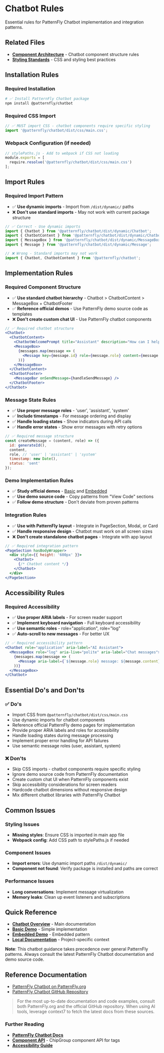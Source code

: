 # Chatbot Rules

Essential rules for PatternFly Chatbot implementation and integration patterns.

## Related Files

- [**Component Architecture**](../guidelines/component-architecture.md) - Chatbot component structure rules
- [**Styling Standards**](../guidelines/styling-standards.md) - CSS and styling best practices

## Installation Rules

### Required Installation

```bash
# ✅ Install PatternFly Chatbot package
npm install @patternfly/chatbot
```

### Required CSS Import

```jsx
// ✅ MUST import CSS - chatbot components require specific styling
import '@patternfly/chatbot/dist/css/main.css';
```

### Webpack Configuration (if needed)

```javascript
// stylePaths.js - Add to webpack if CSS not loading
module.exports = [
  require.resolve('@patternfly/chatbot/dist/css/main.css')
];
```

## Import Rules

### Required Import Pattern

- ✅ **Use dynamic imports** - Import from `/dist/dynamic/` paths
- ❌ **Don't use standard imports** - May not work with current package structure

```jsx
// ✅ Correct - Use dynamic imports
import { Chatbot } from '@patternfly/chatbot/dist/dynamic/Chatbot';
import { ChatbotContent } from '@patternfly/chatbot/dist/dynamic/ChatbotContent';
import { MessageBox } from '@patternfly/chatbot/dist/dynamic/MessageBox';
import { Message } from '@patternfly/chatbot/dist/dynamic/Message';

// ❌ Wrong - Standard imports may not work
import { Chatbot, ChatbotContent } from '@patternfly/chatbot';
```

## Implementation Rules

### Required Component Structure

- ✅ **Use standard chatbot hierarchy** - Chatbot > ChatbotContent > MessageBox + ChatbotFooter
- ✅ **Reference official demos** - Use PatternFly demo source code as templates
- ❌ **Don't create custom chat UI** - Use PatternFly chatbot components

```jsx
// ✅ Required chatbot structure
<Chatbot>
  <ChatbotContent>
    <ChatbotWelcomePrompt title="Assistant" description="How can I help?" />
    <MessageBox>
      {messages.map(message => (
        <Message key={message.id} role={message.role} content={message.content} />
      ))}
    </MessageBox>
  </ChatbotContent>
  <ChatbotFooter>
    <MessageBar onSendMessage={handleSendMessage} />
  </ChatbotFooter>
</Chatbot>
```

### Message State Rules

- ✅ **Use proper message roles** - 'user', 'assistant', 'system'
- ✅ **Include timestamps** - For message ordering and display
- ✅ **Handle loading states** - Show indicators during API calls
- ✅ **Handle error states** - Show error messages with retry options

```jsx
// ✅ Required message structure
const createMessage = (content, role) => ({
  id: generateId(),
  content,
  role, // 'user' | 'assistant' | 'system'
  timestamp: new Date(),
  status: 'sent'
});
```

### Demo Implementation Rules

- ✅ **Study official demos** - [Basic](https://www.patternfly.org/patternfly-ai/chatbot/overview/demo/basic-chatbot) and [Embedded](https://www.patternfly.org/patternfly-ai/chatbot/overview/demo/embedded-chatbot)
- ✅ **Use demo source code** - Copy patterns from "View Code" sections
- ✅ **Follow demo structure** - Don't deviate from proven patterns

### Integration Rules

- ✅ **Use with PatternFly layout** - Integrate in PageSection, Modal, or Card
- ✅ **Handle responsive design** - Chatbot must work on all screen sizes
- ❌ **Don't create standalone chatbot pages** - Integrate with app layout

```jsx
// ✅ Required integration pattern
<PageSection hasBodyWrapper>
  <div style={{ height: '600px' }}>
    <Chatbot>
      {/* Chatbot content */}
    </Chatbot>
  </div>
</PageSection>
```

## Accessibility Rules

### Required Accessibility

- ✅ **Use proper ARIA labels** - For screen reader support
- ✅ **Implement keyboard navigation** - Full keyboard accessibility
- ✅ **Use semantic roles** - role="application", role="log"
- ✅ **Auto-scroll to new messages** - For better UX

```jsx
// ✅ Required accessibility pattern
<Chatbot role="application" aria-label="AI Assistant">
  <MessageBox role="log" aria-live="polite" aria-label="Chat messages">
    {messages.map(message => (
      <Message aria-label={`${message.role} message: ${message.content}`} />
    ))}
  </MessageBox>
</Chatbot>
```

## Essential Do's and Don'ts

### ✅ Do's

- Import CSS from `@patternfly/chatbot/dist/css/main.css`
- Use dynamic imports for chatbot components
- Reference official PatternFly demo pages for implementation
- Provide proper ARIA labels and roles for accessibility
- Handle loading states during message processing
- Implement proper error handling for API failures
- Use semantic message roles (user, assistant, system)

### ❌ Don'ts

- Skip CSS imports - chatbot components require specific styling
- Ignore demo source code from PatternFly documentation
- Create custom chat UI when PatternFly components exist
- Skip accessibility considerations for screen readers
- Hardcode chatbot dimensions without responsive design
- Mix different chatbot libraries with PatternFly Chatbot

## Common Issues

### Styling Issues

- **Missing styles**: Ensure CSS is imported in main app file
- **Webpack config**: Add CSS path to stylePaths.js if needed

### Component Issues

- **Import errors**: Use dynamic import paths `/dist/dynamic/`
- **Component not found**: Verify package is installed and paths are correct

### Performance Issues

- **Long conversations**: Implement message virtualization
- **Memory leaks**: Clean up event listeners and subscriptions

## Quick Reference

- **[Chatbot Overview](https://www.patternfly.org/patternfly-ai/chatbot/overview)** - Main documentation
- **[Basic Demo](https://www.patternfly.org/patternfly-ai/chatbot/overview/demo/basic-chatbot)** - Simple implementation
- **[Embedded Demo](https://www.patternfly.org/patternfly-ai/chatbot/overview/demo/embedded-chatbot)** - Embedded pattern
- **[Local Documentation](../resources/local-files.md#patternfly-chatbot-txt)** - Project-specific context

**Note**: This chatbot guidance takes precedence over general PatternFly patterns. Always consult the latest PatternFly Chatbot documentation and demo source code.

## Reference Documentation

- [PatternFly Chatbot on PatternFly.org](https://www.patternfly.org/patternfly-ai/chatbot/overview)
- [PatternFly Chatbot GitHub Repository](https://github.com/patternfly/chatbot)

> For the most up-to-date documentation and code examples, consult both PatternFly.org and the official GitHub repository. When using AI tools, leverage context7 to fetch the latest docs from these sources.

### Further Reading
- **[PatternFly Chatbot Docs](https://www.patternfly.org/chatbot/overview/)**
- **[Component API](https://github.com/patternfly/patternfly-react/tree/main/packages/react-core/src/components/ChipGroup)** - ChipGroup component API for tags
- **[Accessibility Guide](https://www.patternfly.org/get-started/accessibility-guide)**